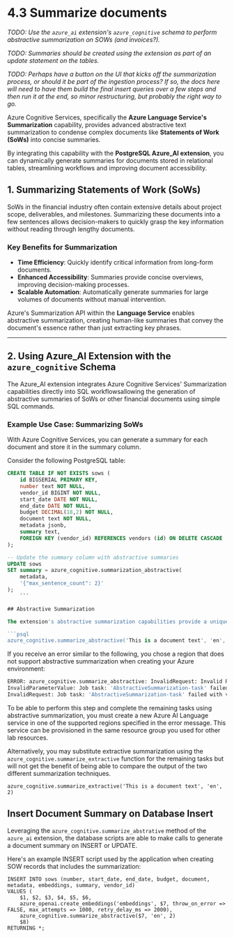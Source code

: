 # 4.3 Summarize documents

_TODO: Use the `azure_ai` extension's `azure_cognitive` schema to perform abstractive summarization on SOWs (and invoices?)._

_TODO: Summaries should be created using the extension as part of an update statement on the tables._

_TODO: Perhaps have a button on the UI that kicks off the summarization process, or should it be part of the ingestion process? If so, the docs here will need to have them build the final insert queries over a few steps and then run it at the end, so minor restructuring, but probably the right way to go._

Azure Cognitive Services, specifically the **Azure Language Service's Summarization** capability, provides advanced abstractive text summarization to condense complex documents like **Statements of Work (SoWs)** into concise summaries.

By integrating this capability with the **PostgreSQL Azure_AI extension**, you can dynamically generate summaries for documents stored in relational tables, streamlining workflows and improving document accessibility.

## 1. Summarizing Statements of Work (SoWs)

SoWs in the financial industry often contain extensive details about project scope, deliverables, and milestones. Summarizing these documents into a few sentences allows decision-makers to quickly grasp the key information without reading through lengthy documents.

### Key Benefits for Summarization

- **Time Efficiency**: Quickly identify critical information from long-form documents.
- **Enhanced Accessibility**: Summaries provide concise overviews, improving decision-making processes.
- **Scalable Automation**: Automatically generate summaries for large volumes of documents without manual intervention.

Azure's Summarization API within the **Language Service** enables abstractive summarization, creating human-like summaries that convey the document's essence rather than just extracting key phrases.

---

## 2. Using Azure_AI Extension with the `azure_cognitive` Schema

The Azure_AI extension integrates Azure Cognitive Services' Summarization capabilities directly into SQL workflowsallowing the generation of abstractive summaries of SoWs or other financial documents using simple SQL commands.

### Example Use Case: Summarizing SoWs

With Azure Cognitive Services, you can generate a summary for each document and store it in the summary column.

Consider the following PostgreSQL table:

```sql
CREATE TABLE IF NOT EXISTS sows (
    id BIGSERIAL PRIMARY KEY,
    number text NOT NULL,
    vendor_id BIGINT NOT NULL,
    start_date DATE NOT NULL,
    end_date DATE NOT NULL,
    budget DECIMAL(18,2) NOT NULL,
    document text NOT NULL,
    metadata jsonb,
    summary text,
    FOREIGN KEY (vendor_id) REFERENCES vendors (id) ON DELETE CASCADE
);
```

```sql
-- Update the summary column with abstractive summaries
UPDATE sows
SET summary = azure_cognitive.summarization_abstractive(
    metadata,
    '{"max_sentence_count": 2}'
);
    ```

## Abstractive Summarization

The extension's abstractive summarization capabilities provide a unique, natural-language summary that encapsulates the overall intent of the original text. This is performed by calling the `azure_cognitive.summarize_abstractive` function within the database. This will generate a 2-3 sentence summary of the text passed in.

```psql
azure_cognitive.summarize_abstractive('This is a document text', 'en', 2)
```

If you receive an error similar to the following, you chose a region that does not support abstractive summarization when creating your Azure environment:

```bash
ERROR: azure_cognitive.summarize_abstractive: InvalidRequest: Invalid Request.
InvalidParameterValue: Job task: 'AbstractiveSummarization-task' failed with validation errors: ['Invalid Request.']
InvalidRequest: Job task: 'AbstractiveSummarization-task' failed with validation error: Document abstractive summarization is not supported in the region Central US. The supported regions are North Europe, East US, West US, UK South, Southeast Asia.
```

To be able to perform this step and complete the remaining tasks using abstractive summarization, you must create a new Azure AI Language service in one of the supported regions specified in the error message. This service can be provisioned in the same resource group you used for other lab resources.

Alternatively, you may substitute extractive summarization using the `azure_cognitive.summarize_extractive` function for the remaining tasks but will not get the benefit of being able to compare the output of the two different summarization techniques.

```psql
azure_cognitive.summarize_extractive('This is a document text', 'en', 2)
```

## Insert Document Summary on Database Insert

Leveraging the `azure_cognitive.summarize_abstrative` method of the `azure_ai` extension, the database scripts are able to make calls to generate a document summary on INSERT or UPDATE.

Here's an example INSERT script used by the application when creating SOW records that includes the summarization:

```psql
INSERT INTO sows (number, start_date, end_date, budget, document, metadata, embeddings, summary, vendor_id)
VALUES (
    $1, $2, $3, $4, $5, $6, 
    azure_openai.create_embeddings('embeddings', $7, throw_on_error => FALSE, max_attempts => 1000, retry_delay_ms => 2000),
    azure_cognitive.summarize_abstractive($7, 'en', 2)
    $8)
RETURNING *;
```
